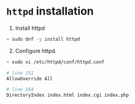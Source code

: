 # `httpd` installation

1. Install httpd

```bash
~ sudo dnf -y install httpd
```

2. Configure httpd.

```bash
~ sudo vi /etc/httpd/conf/httpd.conf

# line 151
AllowOverride All

# line 164
DirectoryIndex index.html index.cgi index.php

```